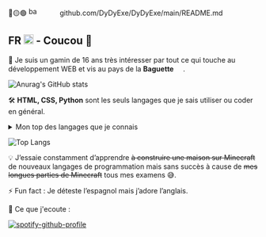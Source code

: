🔴🟡🟢 <img width="17" src="https://img.icons8.com/sf-black-filled/64/FFFFFF/back.png" alt="back"/>   <img src="https://img.icons8.com/sf-black-filled/64/FFFFFF/forward.png" width="17"/>    <img src="https://img.icons8.com/sf-black-filled/64/FFFFFF/lock.png" width="17"/> github.com/DyDyExe/DyDyExe/main/README.md <img src="https://img.icons8.com/sf-black-filled/64/FFFFFF/recurring-appointment.png" width="17"/>



## FR <img src="https://img.icons8.com/color/1048/france-circular.png" width="20"/> - Coucou 👋

📱 Je suis un gamin de 16 ans très intéresser par tout ce qui touche au développement WEB et vis au pays de la **Baguette** <img src="https://img.icons8.com/color/1048/france-circular.png" width="15"/>.

![Anurag's GitHub stats](https://github-readme-stats.vercel.app/api?username=liveloo&layout=compact&title_color=FFF&text_color=FFF&icon_color=FFF&bg_color=161b22&hide_border=true)

🛠️ **HTML, CSS, Python** sont les seuls langages que je sais utiliser ou coder en général.
<details>
<summary>Mon top des langages que je connais</summary>

| Rang | Languages |
|-----:|-----------|
|     1| HTML/CSS|
|     2| Python    |
|     3| etc...       |
  
</details>

  ![Top Langs](https://github-readme-stats.vercel.app/api/top-langs/?hide_border=true&username=liveloo&layout=compact&title_color=FFF&text_color=FFF&icon_color=FFF&bg_color=161b22&hide_border=true)

💡 J’essaie constamment d’apprendre ~~à construire une maison sur Minecraft~~ de nouveaux langages de programmation mais sans succès à cause de ~~mes longues parties de Minecraft~~ tous mes examens 😅.


⚡ Fun fact : Je déteste l’espagnol mais j’adore l’anglais.

🎵 Ce que j'ecoute :

[![spotify-github-profile](https://spotify-github-profile.kittinanx.com/api/view?uid=31ontjrpthfiqnzjpenll3ofnwlu&cover_image=true&theme=apple&show_offline=false&background_color=121212&interchange=false&mode=dark)](https://spotify-github-profile.kittinanx.com/api/view?uid=31ontjrpthfiqnzjpenll3ofnwlu&redirect=true)
